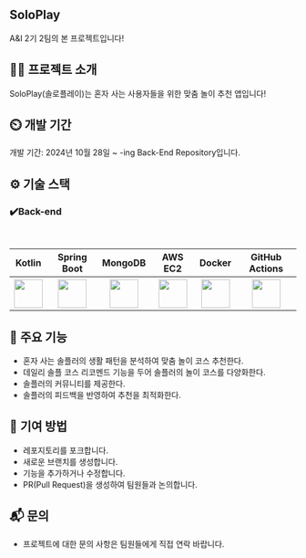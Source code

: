 ## SoloPlay
A&I 2기 2팀의 본 프로젝트입니다!

## 👨‍🏫 프로젝트 소개
SoloPlay(솔로플레이)는 혼자 사는 사용자들을 위한 맞춤 놀이 추천 앱입니다!

## ⏲️ 개발 기간
개발 기간: 2024년 10월 28일 ~ -ing
Back-End Repository입니다.

## ⚙️ 기술 스택
### ✔️Back-end
<table>
  <tr>
    <th scope="col">Kotlin</th>
    <th scope="col">Spring Boot</th>
    <th scope="col">MongoDB</th>
    <th scope="col">AWS EC2</th>
    <th scope="col">Docker</th>
    <th scope="col">GitHub Actions</th>
  </tr>
  <tr>
    <th scope="col"><img src = "https://simpleicons.org/icons/kotlin.svg" width = "50" height = "50"></th>
    <th scope="col"><img src = "https://simpleicons.org/icons/springboot.svg" width = "50" height = "50"></th>
    <th scope="col"><img src = "https://simpleicons.org/icons/mongodb.svg" width = "50" height = "50"></th>
    <th scope="col"><img src = "https://simpleicons.org/icons/amazonec2.svg" width = "50" height = "50"></th>     
    <th scope="col"><img src = "https://simpleicons.org/icons/docker.svg" width = "50" height = "50"></th>     
    <th scope="col"><img src = "https://simpleicons.org/icons/githubactions.svg" width = "50" height = "50"></th>
  </tr>
</table>

## 📌 주요 기능
- 혼자 사는 솔플러의 생활 패턴을 분석하여 맞춤 놀이 코스 추천한다.
- 데일리 솔플 코스 리코멘드 기능을 두어 솔플러의 놀이 코스를 다양화한다. 
- 솔플러의 커뮤니티를 제공한다.
- 솔플러의 피드백을 반영하여 추천을 최적화한다.

## 📢 기여 방법
- 레포지토리를 포크합니다.
- 새로운 브랜치를 생성합니다.
- 기능을 추가하거나 수정합니다.
- PR(Pull Request)을 생성하여 팀원들과 논의합니다.

## 📬 문의
- 프로젝트에 대한 문의 사항은 팀원들에게 직접 연락 바랍니다.
